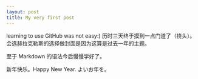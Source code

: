 ```yaml
---
layout: post
title: My very first post
---
```


learning to use GitHub was not easy:)
历时三天终于摸到一点门道了（挠头）。会选赫拉克勒斯的选择做封面是因为这算是过去一年的主题。

至于 Markdown 的语法今后慢慢学好了。

新年快乐。Happy New Year. よいお年を。

